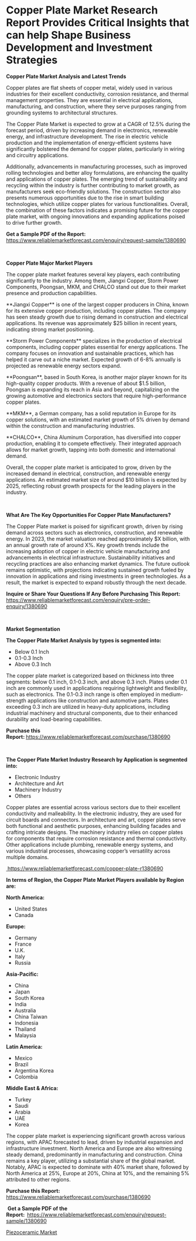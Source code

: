 <p><h1>Copper Plate Market Research Report Provides Critical Insights that can help Shape Business Development and Investment Strategies</h1></p><p><strong>Copper Plate Market Analysis and Latest Trends</strong></p>
<p><p>Copper plates are flat sheets of copper metal, widely used in various industries for their excellent conductivity, corrosion resistance, and thermal management properties. They are essential in electrical applications, manufacturing, and construction, where they serve purposes ranging from grounding systems to architectural structures.</p><p>The Copper Plate Market is expected to grow at a CAGR of 12.5% during the forecast period, driven by increasing demand in electronics, renewable energy, and infrastructure development. The rise in electric vehicle production and the implementation of energy-efficient systems have significantly bolstered the demand for copper plates, particularly in wiring and circuitry applications. </p><p>Additionally, advancements in manufacturing processes, such as improved rolling technologies and better alloy formulations, are enhancing the quality and applications of copper plates. The emerging trend of sustainability and recycling within the industry is further contributing to market growth, as manufacturers seek eco-friendly solutions. The construction sector also presents numerous opportunities due to the rise in smart building technologies, which utilize copper plates for various functionalities. Overall, the combination of these factors indicates a promising future for the copper plate market, with ongoing innovations and expanding applications poised to drive further growth.</p></p>
<p><strong>Get a Sample PDF of the Report:&nbsp;</strong> <a href="https://www.reliablemarketforecast.com/enquiry/request-sample/1380690?utm_campaign=3512&utm_medium=2&utm_source=Github&utm_content=ia&utm_term=02042025&utm_id=copper-plate">https://www.reliablemarketforecast.com/enquiry/request-sample/1380690</a></p>
<p>&nbsp;</p>
<p><strong>Copper Plate Major Market Players</strong></p>
<p><p>The copper plate market features several key players, each contributing significantly to the industry. Among them, Jiangxi Copper, Storm Power Components, Poongsan, MKM, and CHALCO stand out due to their market presence and production capabilities.</p><p>**Jiangxi Copper** is one of the largest copper producers in China, known for its extensive copper production, including copper plates. The company has seen steady growth due to rising demand in construction and electrical applications. Its revenue was approximately $25 billion in recent years, indicating strong market positioning.</p><p>**Storm Power Components** specializes in the production of electrical components, including copper plates essential for energy applications. The company focuses on innovation and sustainable practices, which has helped it carve out a niche market. Expected growth of 6-8% annually is projected as renewable energy sectors expand.</p><p>**Poongsan**, based in South Korea, is another major player known for its high-quality copper products. With a revenue of about $1.5 billion, Poongsan is expanding its reach in Asia and beyond, capitalizing on the growing automotive and electronics sectors that require high-performance copper plates.</p><p>**MKM**, a German company, has a solid reputation in Europe for its copper solutions, with an estimated market growth of 5% driven by demand within the construction and manufacturing industries.</p><p>**CHALCO**, China Aluminum Corporation, has diversified into copper production, enabling it to compete effectively. Their integrated approach allows for market growth, tapping into both domestic and international demand.</p><p>Overall, the copper plate market is anticipated to grow, driven by the increased demand in electrical, construction, and renewable energy applications. An estimated market size of around $10 billion is expected by 2025, reflecting robust growth prospects for the leading players in the industry.</p></p>
<p>&nbsp;</p>
<p><strong>What Are The Key Opportunities For Copper Plate Manufacturers?</strong></p>
<p><p>The Copper Plate market is poised for significant growth, driven by rising demand across sectors such as electronics, construction, and renewable energy. In 2023, the market valuation reached approximately $X billion, with an annual growth rate of around X%. Key growth trends include the increasing adoption of copper in electric vehicle manufacturing and advancements in electrical infrastructure. Sustainability initiatives and recycling practices are also enhancing market dynamics. The future outlook remains optimistic, with projections indicating sustained growth fueled by innovation in applications and rising investments in green technologies. As a result, the market is expected to expand robustly through the next decade.</p></p>
<p><strong>Inquire or Share Your Questions If Any Before Purchasing This Report:</strong> <a href="https://www.reliablemarketforecast.com/enquiry/pre-order-enquiry/1380690?utm_campaign=3512&utm_medium=2&utm_source=Github&utm_content=ia&utm_term=02042025&utm_id=copper-plate">https://www.reliablemarketforecast.com/enquiry/pre-order-enquiry/1380690</a></p>
<p>&nbsp;</p>
<p><strong>Market Segmentation</strong></p>
<p><strong>The Copper Plate Market Analysis by types is segmented into:</strong></p>
<p><ul><li>Below 0.1 Inch</li><li>0.1-0.3 Inch</li><li>Above 0.3 Inch</li></ul></p>
<p><p>The copper plate market is categorized based on thickness into three segments: below 0.1 inch, 0.1-0.3 inch, and above 0.3 inch. Plates under 0.1 inch are commonly used in applications requiring lightweight and flexibility, such as electronics. The 0.1-0.3 inch range is often employed in medium-strength applications like construction and automotive parts. Plates exceeding 0.3 inch are utilized in heavy-duty applications, including industrial machinery and structural components, due to their enhanced durability and load-bearing capabilities.</p></p>
<p><strong>Purchase this Report:&nbsp;</strong><a href="https://www.reliablemarketforecast.com/purchase/1380690?utm_campaign=3512&utm_medium=2&utm_source=Github&utm_content=ia&utm_term=02042025&utm_id=copper-plate">https://www.reliablemarketforecast.com/purchase/1380690</a></p>
<p>&nbsp;</p>
<p><strong>The Copper Plate Market Industry Research by Application is segmented into:</strong></p>
<p><ul><li>Electronic Industry</li><li>Architecture and Art</li><li>Machinery Industry</li><li>Others</li></ul></p>
<p><p>Copper plates are essential across various sectors due to their excellent conductivity and malleability. In the electronic industry, they are used for circuit boards and connectors. In architecture and art, copper plates serve both functional and aesthetic purposes, enhancing building facades and crafting intricate designs. The machinery industry relies on copper plates for components that require corrosion resistance and thermal conductivity. Other applications include plumbing, renewable energy systems, and various industrial processes, showcasing copper’s versatility across multiple domains.</p></p>
<p><a href="https://www.reliablemarketforecast.com/copper-plate-r1380690?utm_campaign=3512&utm_medium=2&utm_source=Github&utm_content=ia&utm_term=02042025&utm_id=copper-plate">&nbsp;https://www.reliablemarketforecast.com/copper-plate-r1380690</a></p>
<p><strong>In terms of Region, the Copper Plate Market Players available by Region are:</strong></p>
<p>
    <p> <strong> North America: </strong>
        <ul>
            <li>United States</li>
            <li>Canada</li>
        </ul>
        </p> 
    <p> <strong> Europe: </strong>
        <ul>
            <li>Germany</li>
            <li>France</li>
            <li>U.K.</li>
            <li>Italy</li>
            <li>Russia</li>
        </ul>
        </p> 
    <p> <strong> Asia-Pacific: </strong>
        <ul>
            <li>China</li>
            <li>Japan</li>
            <li>South Korea</li>
            <li>India</li>
            <li>Australia</li>
            <li>China Taiwan</li>
            <li>Indonesia</li>
            <li>Thailand</li>
            <li>Malaysia</li>
        </ul>
        </p> 
    <p> <strong> Latin America: </strong>
        <ul>
            <li>Mexico</li>
            <li>Brazil</li>
            <li>Argentina Korea</li>
            <li>Colombia</li>
        </ul>
        </p> 
    <p> <strong> Middle East & Africa: </strong>
        <ul>
            <li>Turkey</li>
            <li>Saudi</li>
            <li>Arabia</li>
            <li>UAE</li>
            <li>Korea</li>
        </ul>
    </p>
    </p>
<p><p>The copper plate market is experiencing significant growth across various regions, with APAC forecasted to lead, driven by industrial expansion and infrastructure investment. North America and Europe are also witnessing steady demand, predominantly in manufacturing and construction. China remains a key player, utilizing a substantial share of the global market. Notably, APAC is expected to dominate with 40% market share, followed by North America at 25%, Europe at 20%, China at 10%, and the remaining 5% attributed to other regions.</p></p>
<p><strong>Purchase this Report: </strong><a href="https://www.reliablemarketforecast.com/purchase/1380690?utm_campaign=3512&utm_medium=2&utm_source=Github&utm_content=ia&utm_term=02042025&utm_id=copper-plate">https://www.reliablemarketforecast.com/purchase/1380690</a></p>
<p>&nbsp;<strong>Get a Sample PDF of the Report:&nbsp;&nbsp;</strong><a href="https://www.reliablemarketforecast.com/enquiry/request-sample/1380690?utm_campaign=3512&utm_medium=2&utm_source=Github&utm_content=ia&utm_term=02042025&utm_id=copper-plate">https://www.reliablemarketforecast.com/enquiry/request-sample/1380690</a></p>
<p><strong></strong></p>
<p><p><a href="https://github.com/iquiseeboli/Market-Research-Report-List-1/blob/main/piezoceramic-market.md?utm_campaign=3512&utm_medium=2&utm_source=Github&utm_content=ia&utm_term=02042025&utm_id=copper-plate">Piezoceramic Market</a></p></p>